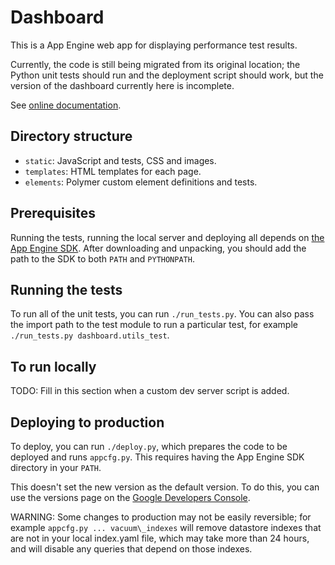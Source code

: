# Dashboard

This is a App Engine web app for displaying performance test results.

Currently, the code is still being migrated from its original location;
the Python unit tests should run and the deployment script should work,
but the version of the dashboard currently here is incomplete.

See [online documentation](
http://www.chromium.org/developers/speed-infra/performance-dashboard).

## Directory structure

 * `static`: JavaScript and tests, CSS and images.
 * `templates`: HTML templates for each page.
 * `elements`: Polymer custom element definitions and tests.

## Prerequisites

Running the tests, running the local server and deploying all depends
on [the App Engine SDK](https://cloud.google.com/appengine/downloads).
After downloading and unpacking, you should add the path to the SDK
to both `PATH` and `PYTHONPATH`.

## Running the tests

To run all of the unit tests, you can run `./run_tests.py`. You can
also pass the import path to the test module to run a particular test,
for example `./run_tests.py dashboard.utils_test`.

## To run locally

TODO: Fill in this section when a custom dev server script is added.

## Deploying to production

To deploy, you can run `./deploy.py`, which prepares the code to be
deployed and runs `appcfg.py`. This requires having the App Engine SDK
directory in your `PATH`.

This doesn't set the new version as the default version.
To do this, you can use the versions page on the
[Google Developers Console](https://console.developers.google.com/).

WARNING: Some changes to production may not be easily reversible; for example
`appcfg.py ... vacuum\_indexes` will remove datastore indexes that are
not in your local index.yaml file, which may take more than 24 hours,
and will disable any queries that depend on those indexes.
